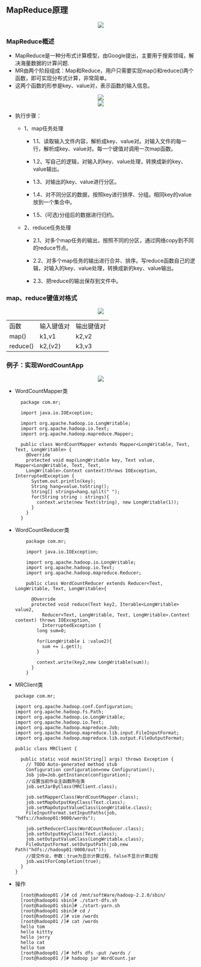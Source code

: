 ## MapReduce原理


  <div align="center"><img src="https://github.com/sunnyandgood/BigBata/blob/master/MapReduce/img/%E5%AF%BC%E6%B5%B7%E9%87%8F%E6%95%B0%E6%8D%AE%E8%AE%A1%E7%AE%97.png"/></div>

### MapReduce概述
* MapReduce是一种分布式计算模型，由Google提出，主要用于搜索领域，解决海量数据的计算问题.
* MR由两个阶段组成：Map和Reduce，用户只需要实现map()和reduce()两个函数，即可实现分布式计算，非常简单。
* 这两个函数的形参是key、value对，表示函数的输入信息。

<div align="center"><img src="https://github.com/sunnyandgood/BigBata/blob/master/MapReduce/img/%E8%AE%BE%E8%AE%A1%E4%B8%80%E4%B8%AAMapReduce%E6%A1%86%E6%9E%B6.png"/></div>

<div align="center"><img src="https://github.com/sunnyandgood/BigBata/blob/master/MapReduce/img/MapReduce%E6%A1%86%E6%9E%B6.png"/></div>

* 执行步骤：

   * 1、map任务处理
   
      * 1.1、读取输入文件内容，解析成key、value对。对输入文件的每一行，解析成key、value对。每一个键值对调用一次map函数。
      
      * 1.2、写自己的逻辑，对输入的key、value处理，转换成新的key、value输出。
      
      * 1.3、对输出的key、value进行分区。
      
      * 1.4、对不同分区的数据，按照key进行排序、分组。相同key的value放到一个集合中。
      
      * 1.5、(可选)分组后的数据进行归约。
      
  * 2、reduce任务处理
  
      * 2.1、对多个map任务的输出，按照不同的分区，通过网络copy到不同的reduce节点。
      
      * 2.2、对多个map任务的输出进行合并、排序。写reduce函数自己的逻辑，对输入的key、value处理，转换成新的key、value输出。
      
      * 2.3、把reduce的输出保存到文件中。
      

### map、reduce键值对格式

<div align="center"><img src="https://github.com/sunnyandgood/BigBata/blob/master/MapReduce/img/Map%E4%B8%8EReduce%E5%87%BD%E6%95%B0.png"/></div>

  <table>
     <tr>
        <td>函数</td>
        <td>输入键值对</td>
        <td>输出键值对</td>
     </tr>
     <tr>
        <td>map()</td>
        <td>k1,v1</td>
        <td>k2,v2</td>
     </tr>
     <tr>
        <td>reduce()</td>
        <td>k2,{v2}</td>
        <td>k3,v3</td>
     </tr>
  </table>

### 例子：实现WordCountApp

<div align="center"><img src="https://github.com/sunnyandgood/BigBata/blob/master/MapReduce/img/wordCount.png"/></div>

* WordCountMapper类

        package com.mr;

        import java.io.IOException;

        import org.apache.hadoop.io.LongWritable;
        import org.apache.hadoop.io.Text;
        import org.apache.hadoop.mapreduce.Mapper;

        public class WordCountMapper extends Mapper<LongWritable, Text, Text, LongWritable> {
          @Override
          protected void map(LongWritable key, Text value, Mapper<LongWritable, Text, Text, 
          LongWritable>.Context context)throws IOException, InterruptedException {
            System.out.println(key);
            String hang=value.toString();
            String[] strings=hang.split(" ");
            for(String string : strings){
              context.write(new Text(string), new LongWritable(1));
            }
          }
        }


* WordCountReducer类

          package com.mr;

          import java.io.IOException;

          import org.apache.hadoop.io.LongWritable;
          import org.apache.hadoop.io.Text;
          import org.apache.hadoop.mapreduce.Reducer;

          public class WordCountReducer extends Reducer<Text, LongWritable, Text, LongWritable>{

            @Override
            protected void reduce(Text key2, Iterable<LongWritable> value2,
                Reducer<Text, LongWritable, Text, LongWritable>.Context context) throws IOException, 
                InterruptedException {
              long sum=0;

              for(LongWritable i :value2){
                sum += i.get();
              }

              context.write(key2,new LongWritable(sum));
            }
          }

* MRClient类

      package com.mr;

      import org.apache.hadoop.conf.Configuration;
      import org.apache.hadoop.fs.Path;
      import org.apache.hadoop.io.LongWritable;
      import org.apache.hadoop.io.Text;
      import org.apache.hadoop.mapreduce.Job;
      import org.apache.hadoop.mapreduce.lib.input.FileInputFormat;
      import org.apache.hadoop.mapreduce.lib.output.FileOutputFormat;

      public class MRClient {

        public static void main(String[] args) throws Exception {
          // TODO Auto-generated method stub
          Configuration configuration=new Configuration();
          Job job=Job.getInstance(configuration);
          //设置当前作业主函数所在类
          job.setJarByClass(MRClient.class);

          job.setMapperClass(WordCountMapper.class);
          job.setMapOutputKeyClass(Text.class);
          job.setMapOutputValueClass(LongWritable.class);
          FileInputFormat.setInputPaths(job, "hdfs://hadoop01:9000/words");

          job.setReducerClass(WordCountReducer.class);
          job.setOutputKeyClass(Text.class);
          job.setOutputValueClass(LongWritable.class);
          FileOutputFormat.setOutputPath(job,new Path("hdfs://hadoop01:9000/out"));
          //提交作业，参数：true为显示计算过程，false不显示计算过程
          job.waitForCompletion(true);		
        }
      }

* 操作

        [root@hadoop01 /]# cd /mnt/softWare/hadoop-2.2.0/sbin/
        [root@hadoop01 sbin]# ./start-dfs.sh 
        [root@hadoop01 sbin]# ./start-yarn.sh
        [root@hadoop01 sbin]# cd / 
        [root@hadoop01 /]# vim /words
        [root@hadoop01 /]# cat /words 
        hello tom
        hello kittty
        hello jerry
        hello cat
        hello tom
        [root@hadoop01 /]# hdfs dfs -put /words /
        [root@hadoop01 /]# hadoop jar WordCount.jar 


